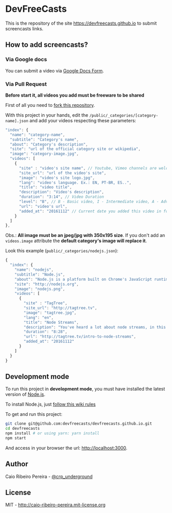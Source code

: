# DevFreeCasts

This is the repository of the site https://devfreecasts.github.io to submit screencasts links.

## How to add screencasts?

### Via Google docs

You can submit a video via [Google Docs Form](https://docs.google.com/forms/d/e/1FAIpQLSe85Y-RHMyFmhemM-cWcun2SJctviDRiqTZ3MxoOPBRtv5wWw/viewform).

### Via Pull Request

**Before start it, all videos you add must be freeware to be shared**

First of all you need to [fork this repository](https://github.com/devfreecasts/devfreecasts.github.io/fork).

With this project in your hands, edit the `/public/_categories/[category-name].json` and add your videos respecting these parameters:

``` javascript
"index": {
  "name": "category-name",
  "subtitle": "Category's name",
  "about": "Category's description",
  "site": "url of the official category site or wikipedia",
  "image": "category-image.jpg",
  "videos": [
    {
      "site" : "video's site name", // Youtube, Vimeo channels are welcome too
      "site_url": "url of the video's site",
      "image": "video's site logo.jpg",
      "lang": "video's language. Ex.: EN, PT-BR, ES..",
      "title": "video title",
      "description": "Video's description",
      "duration": "3:14", // Video Duration
      "level": "B", // B - Basic video, I - Intermediate video, A - Advanced video,
      "url": "video's url",
      "added_at": "20161112" // Current date you added this video in format YYYYMMDD
    }
  ]
},
```

Obs.: **All image must be an jpeg/jpg with 350x195 size**. If you don't add an `videos.image` attribute the **default category's image will replace it**.

Look this example (`public/_categories/nodejs.json`):

``` javascript
{
  "index": {
    "name": "nodejs",
    "subtitle": "Node.js",
    "about": "Node.js is a platform built on Chrome's JavaScript runtime for easily building fast, scalable network applications. Node.js uses an event-driven, non-blocking I/O model that makes it lightweight and efficient, perfect for data-intensive real-time applications that run across distributed devices.",
    "site": "http://nodejs.org",
    "image": "nodejs.png",
    "videos": [
      {
        "site" : "TagTree",
        "site_url": "http://tagtree.tv",
        "image": "tagtree.jpg",
        "lang": "en",
        "title": "Node Streams",
        "description": "You've heard a lot about node streams, in this episode you get introduced to streams and see how to code up your own read, write, and transform stream.",
        "duration": "8:28",
        "url": "http://tagtree.tv/intro-to-node-streams",
        "added_at": "20161112"
      }
    ]
  }
}
```

## Development mode

To run this project in **development mode**, you must have installed the latest version of [Node.js](http://nodejs.org).

To install Node.js, just [follow this wiki rules](http://nodejs.org/download)

To get and run this project:

``` bash
git clone git@github.com:devfreecasts/devfreecasts.github.io.git
cd devfreecasts
npm install # or using yarn: yarn install
npm start
```

And access in your browser the url: [http://localhost:3000](http://localhost:3000).

## Author

Caio Ribeiro Pereira - [@crp_underground](http://twitter.com/crp_underground)

## License

MIT - http://caio-ribeiro-pereira.mit-license.org
